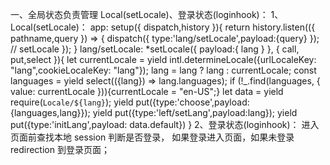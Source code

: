 一、全局状态负责管理 Local(setLocale)、登录状态(loginhook)：
    1、Local(setLocale)：
      app:
      setup({ dispatch,history }){
        return history.listen(({ pathname,query }) => {
          dispatch({ type:'lang/setLocale',payload:{query} }); // setLocale
        });
      }
      lang/setLocale:
      *setLocale({ payload:{ lang } }, { call, put,select }){
        let currentLocale = yield intl.determineLocale({urlLocaleKey: "lang",cookieLocaleKey: "lang"});
        lang = lang ? lang : currentLocale;
        const languages = yield select(({lang}) => lang.languages);
        if (!_.find(languages, { value: currentLocale })){currentLocale = "en-US";}
        let data = yield require(`Locale/${lang}`);
        yield put({type:'choose',payload:{languages,lang}});
        yield put({type:'left/setLang',payload:lang});
        yield put({type:'initLang',payload: data.default})
      }
    2、登录状态(loginhook)：
      进入页面前查找本地 session 判断是否登录， 如果登录进入页面，如果未登录 redirection 到登录页面；

